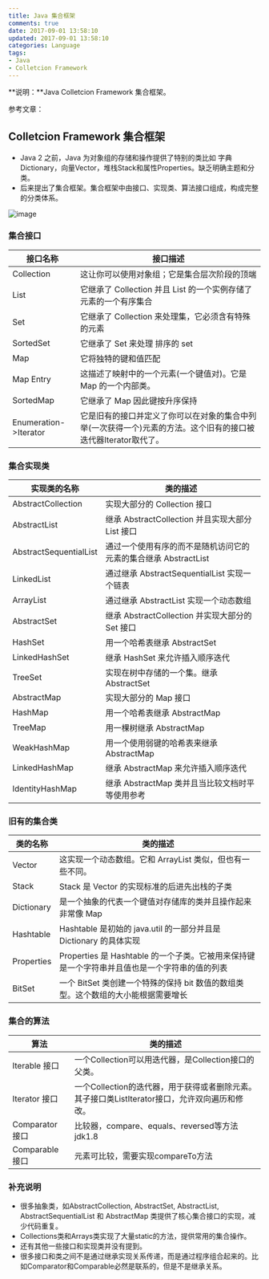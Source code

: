 ```yaml
---
title: Java 集合框架
comments: true
date: 2017-09-01 13:58:10
updated: 2017-09-01 13:58:10
categories: Language
tags:
- Java
- Colletcion Framework
---
```


**说明：**Java Colletcion Framework 集合框架。
<!-- more -->


参考文章：


## Colletcion Framework 集合框架
* Java 2 之前，Java 为对象组的存储和操作提供了特别的类比如 字典Dictionary，向量Vector，堆栈Stack和属性Properties。缺乏明确主题和分类。
* 后来提出了集合框架。集合框架中由接口、实现类、算法接口组成，构成完整的分类体系。

![image](http://zcy.ckcest.cn/cdn/zy/20170907-Image-1.jpg)


### 集合接口
|接口名称 |接口描述|
---|---
Collection |这让你可以使用对象组；它是集合层次阶段的顶端
List |它继承了 Collection 并且 List 的一个实例存储了元素的一个有序集合
Set |它继承了 Collection 来处理集，它必须含有特殊的元素
SortedSet |它继承了 Set 来处理 排序的 set
Map |它将独特的键和值匹配
Map Entry |这描述了映射中的一个元素(一个键值对)。它是 Map 的一个内部类。
SortedMap |它继承了 Map 因此键按升序保持
Enumeration->Iterator |它是旧有的接口并定义了你可以在对象的集合中列举(一次获得一个)元素的方法。这个旧有的接口被迭代器Iterator取代了。

### 集合实现类
|实现类的名称 |类的描述|
---|---
AbstractCollection  |实现大部分的 Collection 接口  
AbstractList  |继承 AbstractCollection 并且实现大部分 List 接口
AbstractSequentialList  |通过一个使用有序的而不是随机访问它的元素的集合继承 AbstractList
LinkedList  |通过继承 AbstractSequentialList 实现一个链表
ArrayList   |通过继承 AbstractList 实现一个动态数组
AbstractSet  |继承 AbstractCollection 并实现大部分的 Set 接口
HashSet  |用一个哈希表继承 AbstractSet
LinkedHashSet  |继承 HashSet 来允许插入顺序迭代
TreeSet  |实现在树中存储的一个集。继承 AbstractSet
AbstractMap  |实现大部分的 Map 接口
HashMap  |用一个哈希表继承 AbstractMap
TreeMap  |用一棵树继承 AbstractMap
WeakHashMap  |用一个使用弱键的哈希表来继承 AbstractMap
LinkedHashMap  |继承 AbstractMap 来允许插入顺序迭代
IdentityHashMap  |继承 AbstractMap 类并且当比较文档时平等使用参考

### 旧有的集合类
|类的名称 |类的描述|
---|---
 Vector |这实现一个动态数组。它和 ArrayList 类似，但也有一些不同。
 Stack |Stack 是 Vector 的实现标准的后进先出栈的子类
 Dictionary |是一个抽象的代表一个键值对存储库的类并且操作起来非常像 Map
 Hashtable |Hashtable 是初始的 java.util 的一部分并且是 Dictionary 的具体实现
 Properties |Properties 是 Hashtable 的一个子类。它被用来保持键是一个字符串并且值也是一个字符串的值的列表
 BitSet |一个 BitSet 类创建一个特殊的保持 bit 数值的数组类型。这个数组的大小能根据需要增长

 ### 集合的算法
|算法 |类的描述|
---|---
Iterable 接口    |一个Collection可以用迭代器，是Collection接口的父类。
Iterator 接口   |一个Collection的迭代器，用于获得或者删除元素。其子接口类ListIterator接口，允许双向遍历和修改。
Comparator 接口 |比较器，compare、equals、reversed等方法 jdk1.8
Comparable 接口 |元素可比较，需要实现compareTo方法

### 补充说明
* 很多抽象类，如AbstractCollection, AbstractSet, AbstractList, AbstractSequentialList 和 AbstractMap 类提供了核心集合接口的实现，减少代码重复。
* Collections类和Arrays类实现了大量static的方法，提供常用的集合操作。
* 还有其他一些接口和实现类并没有提到。
* 很多接口和类之间不是通过继承实现关系传递，而是通过程序组合起来的。比如Comparator和Comparable必然是联系的，但是不是继承关系。